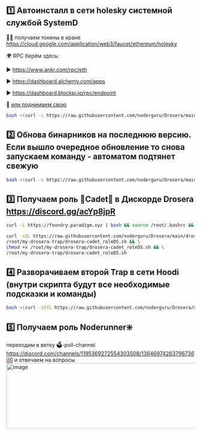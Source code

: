 ## 1️⃣ Автоинсталл в сети holesky системной службой SystemD
🛀🏻 получаем токены в кране https://cloud.google.com/application/web3/faucet/ethereum/holesky

🌍 RPC берём здесь:

▶️ https://www.ankr.com/rpc/eth

▶️ https://dashboard.alchemy.com/apps

▶️ https://dashboard.blockpi.io/rpc/endpoint 

🎯 [или поднимаем свою](https://github.com/noderguru/Ethereum-Testnet_RPCs/tree/main?tab=readme-ov-file#holesky)
```bash
bash <(curl -s https://raw.githubusercontent.com/noderguru/Drosera/main/drosera_autoinstall_inHolesky-ntw.sh)
```
## 2️⃣ Обнова бинарников на последнюю версию. Если вышло очередное обновление то снова запускаем команду - автоматом подтянет свежую
```bash
bash <(curl -s https://raw.githubusercontent.com/noderguru/Drosera/main/update_drosera_operator_to_latestVersion.sh)
```

## 3️⃣ Получаем роль 🔴Cadet💂 в Дискорде Drosera https://discord.gg/acYp8jpR

```bash
curl -L https://foundry.paradigm.xyz | bash && source /root/.bashrc && foundryup
```
```bash
curl -sSL https://raw.githubusercontent.com/noderguru/Drosera/main/drosera-cadet_roleDS.sh -o \
/root/my-drosera-trap/drosera-cadet_roleDS.sh && \
chmod +x /root/my-drosera-trap/drosera-cadet_roleDS.sh && \
/root/my-drosera-trap/drosera-cadet_roleDS.sh
```
## 4️⃣ Разворачиваем второй Trap в сети Hoodi (внутри скрипта будут все необходимые подсказки и команды)
```bash
bash <(curl -sSfL https://raw.githubusercontent.com/noderguru/Drosera/main/migrate_from_holesky_to_hoodi.sh)
```
## 5️⃣ Получаем роль Noderunner❇️ 
переходим в ветку ⁠🗳-poll-channel  https://discord.com/channels/1195369272554303508/1364697426379673600 и отвечаем на вопросы
<img width="603" height="175" alt="image" src="https://github.com/user-attachments/assets/3f2edace-2efe-4c0f-961a-f175824d6526" />



